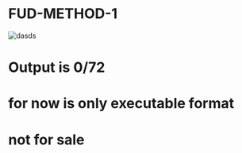 # FUD-METHOD-1

![dasds](https://github.com/theIzdIrap/FUD-METHOD-1/assets/62066592/379d2f34-c435-465d-a1aa-ccebbd6a2e82)


# Output is 0/72
# for now is only executable format
# not for sale
